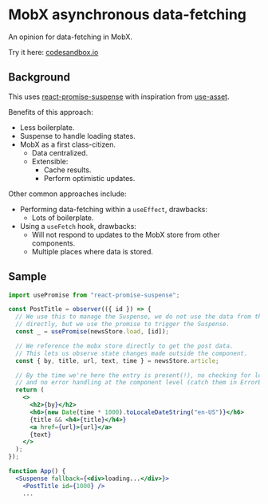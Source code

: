 # MobX asynchronous data-fetching

An opinion for data-fetching in MobX.

Try it here: [codesandbox.io](https://codesandbox.io/s/infallible-browser-bs151p)

## Background

This uses [react-promise-suspense](https://github.com/vigzmv/react-promise-suspense) with inspiration from [use-asset](https://github.com/pmndrs/use-asset).

Benefits of this approach:

* Less boilerplate.
* Suspense to handle loading states.
* MobX as a first class-citizen.
  * Data centralized.
  * Extensible:
    * Cache results.
    * Perform optimistic updates.

Other common approaches include:
* Performing data-fetching within a `useEffect`, drawbacks:
  * Lots of boilerplate.
* Using a `useFetch` hook, drawbacks:
  * Will not respond to updates to the MobX store from other components.
  * Multiple places where data is stored.

## Sample

```jsx
import usePromise from "react-promise-suspense";

const PostTitle = observer(({ id }) => {
  // We use this to manage the Suspense, we do not use the data from the promise
  // directly, but we use the promise to trigger the Suspense.
  const _ = usePromise(newsStore.load, [id]);

  // We reference the mobx store directly to get the post data.
  // This lets us observe state changes made outside the component.
  const { by, title, url, text, time } = newsStore.article;

  // By the time we're here the entry is present(!), no checking for loading states,
  // and no error handling at the component level (catch them in ErrorBoundaries).
  return (
    <>
      <h2>{by}</h2>
      <h6>{new Date(time * 1000).toLocaleDateString("en-US")}</h6>
      {title && <h4>{title}</h4>}
      <a href={url}>{url}</a>
      {text}
    </>
  );
});

function App() {
  <Suspense fallback={<div>loading...</div>}>
    <PostTitle id={1000} />
    ...
```
